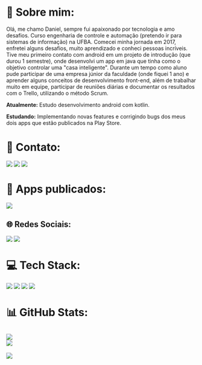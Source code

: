# 💫 Sobre mim:

Olá, me chamo Daniel, sempre fui apaixonado por tecnologia e amo desafios. Curso engenharia de controle e automação (pretendo ir para sistemas de informação) na UFBA. Comecei minha jornada em 2017, enfretei alguns desafios, muito aprendizado e conheci pessoas incríveis. 
Tive meu primeiro contato com android em um projeto de introdução (que durou 1 semestre), onde desenvolvi um app em java que tinha como o objetivo controlar uma "casa inteligente".
Durante um tempo como aluno pude participar de uma empresa júnior da faculdade (onde fiquei 1 ano) e aprender alguns conceitos de desenvolvimento front-end, além de trabalhar muito em equipe, participar de reuniões diárias e documentar os resultados com o Trello, utilizando o método Scrum.

**Atualmente:** Estudo desenvolvimento android com kotlin.

**Estudando:** Implementando novas features e corrigindo bugs dos meus dois apps que estão publicados na Play Store.

# 📧 Contato:

<a href="mailto:danielhungria14@gmail.com"><img src="https://img.shields.io/badge/Gmail-D14836?style=for-the-badge&logo=gmail&logoColor=white"/><a/>
<a href="https://www.linkedin.com/in/danielhungria1/"><img src="https://img.shields.io/badge/LinkedIn-0077B5?style=for-the-badge&logo=linkedin&logoColor=white"/><a/>
<a href="https://wa.me/+5571992755921"><img src="https://img.shields.io/badge/WhatsApp-25D366?style=for-the-badge&logo=whatsapp&logoColor=white"/><a/>

# 📱 Apps publicados:
<a href="https://play.google.com/store/apps/developer?id=DHungriaDeveloper"><img src="https://img.shields.io/badge/Google_Play-414141?style=for-the-badge&logo=google-play&logoColor=white"/><a/>

## 🌐 Redes Sociais:
<a href="https://www.instagram.com/danhungria1/"><img src="https://img.shields.io/badge/Instagram-E4405F?style=for-the-badge&logo=instagram&logoColor=white"/><a/>
<a href="https://twitter.com/danhungria1"><img src="https://img.shields.io/badge/Twitter-1DA1F2?style=for-the-badge&logo=twitter&logoColor=white"/><a/>

# 💻 Tech Stack:

<img src="https://img.shields.io/badge/Android-3DDC84?style=for-the-badge&logo=android&logoColor=white"/> <img src="https://img.shields.io/badge/Kotlin-0095D5?&style=for-the-badge&logo=kotlin&logoColor=white"/>
<img src="https://img.shields.io/badge/Android_Studio-3DDC84?style=for-the-badge&logo=android-studio&logoColor=white"/>
<img src="https://img.shields.io/badge/GitHub-100000?style=for-the-badge&logo=github&logoColor=white"/>

# 📊 GitHub Stats:
![](https://github-readme-stats.vercel.app/api?username=danielhungria&theme=default&hide_border=false&include_all_commits=true&count_private=true)<br/>
![](https://github-readme-stats.vercel.app/api/top-langs/?username=danielhungria&theme=default&hide_border=false&include_all_commits=true&count_private=true&layout=compact)
---
[![](https://visitcount.itsvg.in/api?id=danielhungria&icon=0&color=0)](https://visitcount.itsvg.in)
